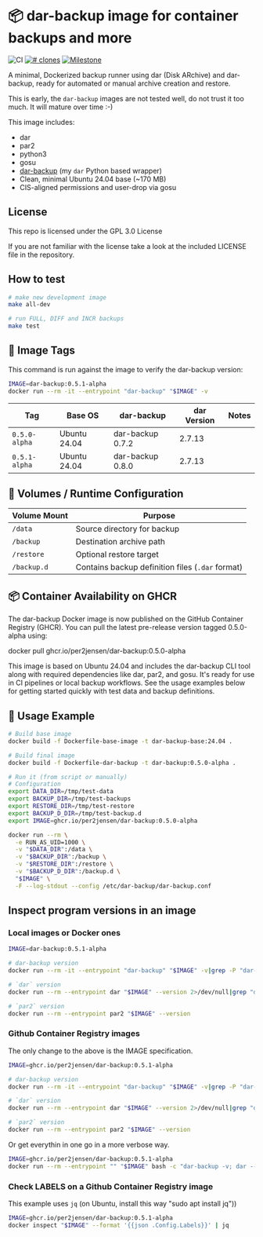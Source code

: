 # 📦 dar-backup image for container backups and more

![CI](https://github.com/per2jensen/dar-backup-image/actions/workflows/test.yml/badge.svg)
[![# clones](https://img.shields.io/endpoint?url=https://raw.githubusercontent.com/per2jensen/dar-backup-image/main/doc/badges/badge_clones.json)](https://github.com/per2jensen/dar-backup-image/blob/main/doc/weekly_clones.png)
[![Milestone](https://img.shields.io/endpoint?url=https://raw.githubusercontent.com/per2jensen/dar-backup-image/main/doc/badges/milestone_badge.json)](https://github.com/per2jensen/dar-backup-image/blob/main/doc/weekly_clones.png)

A minimal, Dockerized backup runner using dar (Disk ARchive) and dar-backup, ready for automated or manual archive creation and restore.

This is early, the `dar-backup` images are not tested well, do not trust it too much. It will mature over time :-)

This image includes:

- dar
- par2
- python3
- gosu
- [dar-backup](https://github.com/per2jensen/dar-backup) (my `dar` Python based wrapper)
- Clean, minimal Ubuntu 24.04 base (~170 MB)
- CIS-aligned permissions and user-drop via gosu

## License

This repo is licensed under the GPL 3.0 License

If you are not familiar with the license take a look at the included LICENSE file in the repository.

## How to test

```bash
# make new development image
make all-dev

# run FULL, DIFF and INCR backups
make test
```

## 🔧 Image Tags

This command is run against the image to verify the dar-backup version:

```bash
IMAGE=dar-backup:0.5.1-alpha
docker run --rm -it --entrypoint "dar-backup" "$IMAGE" -v
```

| Tag           | Base OS      | dar-backup       |dar Version | Notes      |
| ---------     | ------------ | ---------------- |------------|------------|
| `0.5.0-alpha` | Ubuntu 24.04 | dar-backup 0.7.2 | 2.7.13     |            |
| `0.5.1-alpha` | Ubuntu 24.04 | dar-backup 0.8.0 | 2.7.13     |            |

## 🧰 Volumes / Runtime Configuration

| Volume Mount | Purpose                                          |
| ------------ | ------------------------------------------------ |
| `/data`      | Source directory for backup                      |
| `/backup`    | Destination archive path                         |
| `/restore`   | Optional restore target                          |
| `/backup.d`  | Contains backup definition files (`.dar` format) |

## 📦 Container Availability on GHCR

The dar-backup Docker image is now published on the GitHub Container Registry (GHCR). You can pull the latest pre-release version tagged 0.5.0-alpha using:

docker pull ghcr.io/per2jensen/dar-backup:0.5.0-alpha

This image is based on Ubuntu 24.04 and includes the dar-backup CLI tool along with required dependencies like dar, par2, and gosu. It's ready for use in CI pipelines or local backup workflows. See the usage examples below for getting started quickly with test data and backup definitions.

## 🚀 Usage Example

```bash
# Build base image
docker build -f Dockerfile-base-image -t dar-backup-base:24.04 .

# Build final image
docker build -f Dockerfile-dar-backup -t dar-backup:0.5.0-alpha .

# Run it (from script or manually)
# Configuration
export DATA_DIR=/tmp/test-data
export BACKUP_DIR=/tmp/test-backups
export RESTORE_DIR=/tmp/test-restore
export BACKUP_D_DIR=/tmp/test-backup.d
export IMAGE=ghcr.io/per2jensen/dar-backup:0.5.0-alpha

docker run --rm \
  -e RUN_AS_UID=1000 \
  -v "$DATA_DIR":/data \
  -v "$BACKUP_DIR":/backup \
  -v "$RESTORE_DIR":/restore \
  -v "$BACKUP_D_DIR":/backup.d \
  "$IMAGE" \
  -F --log-stdout --config /etc/dar-backup/dar-backup.conf
```

## Inspect program versions in an image

### Local images or Docker ones

```bash
IMAGE=dar-backup:0.5.1-alpha

# dar-backup version
docker run --rm -it --entrypoint "dar-backup" "$IMAGE" -v|grep -P "dar-backup +\d+.\d+.\d+"

# `dar` version
docker run --rm --entrypoint dar "$IMAGE" --version 2>/dev/null|grep "dar version"

# `par2` version
docker run --rm --entrypoint par2 "$IMAGE" --version
```

### Github Container Registry images

The only change to the above is the IMAGE specification.

```bash
IMAGE=ghcr.io/per2jensen/dar-backup:0.5.1-alpha

# dar-backup version
docker run --rm -it --entrypoint "dar-backup" "$IMAGE" -v|grep -P "dar-backup +\d+.\d+.\d+"

# `dar` version
docker run --rm --entrypoint dar "$IMAGE" --version 2>/dev/null|grep "dar version"

# `par2` version
docker run --rm --entrypoint par2 "$IMAGE" --version
```

Or get everythin in one go in a more verbose way.

```bash
IMAGE=ghcr.io/per2jensen/dar-backup:0.5.1-alpha
docker run --rm --entrypoint "" "$IMAGE" bash -c "dar-backup -v; dar --version; par2 --version"
```

### Check LABELS on a Github Container Registry image

This example uses `jq` (on Ubuntu, install this way "sudo apt install jq"))

```bash
IMAGE=ghcr.io/per2jensen/dar-backup:0.5.1-alpha
docker inspect "$IMAGE" --format '{{json .Config.Labels}}' | jq
```

